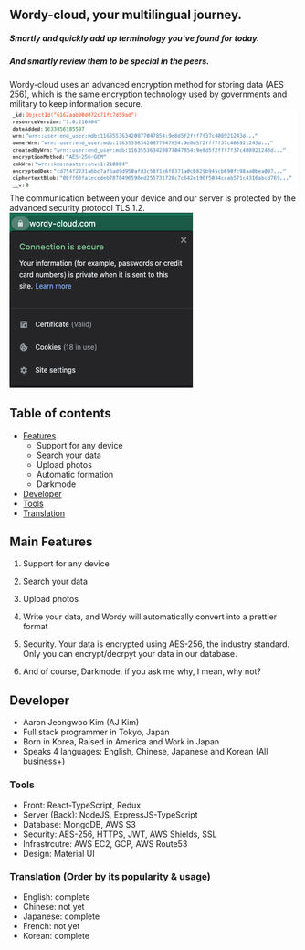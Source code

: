 ## Wordy-cloud, your multilingual journey.

##### Smartly and quickly add up terminology you've found for today.
##### And smartly review them to be special in the peers.

Wordy-cloud uses an advanced encryption method for storing data (AES 256), which is the same encryption technology used by governments and military to keep information secure. 
![](https://github.com/PeacefulHaru/wordy/blob/master/img/security/aes256.jpeg)
The communication between your device and our server is protected by the advanced security protocol TLS 1.2.
![](https://github.com/PeacefulHaru/wordy/blob/master/img/security/https.jpeg)

## Table of contents
* [Features](#Main-Features)
    * Support for any device
    * Search your data
    * Upload photos
    * Automatic formation
    * Darkmode
* [Developer](#Developer)
* [Tools](#Tools)
* [Translation](#Translation (Order by its popularity & usage))

## Main Features
1. Support for any device

2. Search your data

3. Upload photos

4. Write your data, and Wordy will automatically convert into a prettier format

5. Security. Your data is encrypted using AES-256, the industry standard.
Only you can encrypt/decrpyt your data in our database.

6. And of course, Darkmode.
if you ask me why, I mean, why not?

## Developer
- Aaron Jeongwoo Kim (AJ Kim)
- Full stack programmer in Tokyo, Japan
- Born in Korea, Raised in America and Work in Japan
- Speaks 4 languages: English, Chinese, Japanese and Korean (All business+)


### Tools
- Front: React-TypeScript, Redux
- Server (Back): NodeJS, ExpressJS-TypeScript
- Database: MongoDB, AWS S3
- Security: AES-256, HTTPS, JWT, AWS Shields, SSL
- Infrastrcutre: AWS EC2, GCP, AWS Route53
- Design: Material UI

### Translation (Order by its popularity & usage)
- English: complete
- Chinese: not yet
- Japanese: complete
- French: not yet
- Korean: complete
